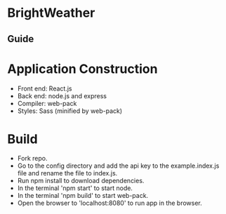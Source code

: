 # BrightWeather

## Guide

# Application Construction
- Front end: React.js
- Back end: node.js and express
- Compiler: web-pack
- Styles: Sass (minified by web-pack)

# Build
- Fork repo.
- Go to the config directory and add the api key to the example.index.js file and rename the file to index.js.
- Run npm install to download dependencies.
- In the terminal 'npm start' to start node.
- In the terminal 'npm build' to start web-pack.
- Open the browser to 'localhost:8080' to run app in the browser.